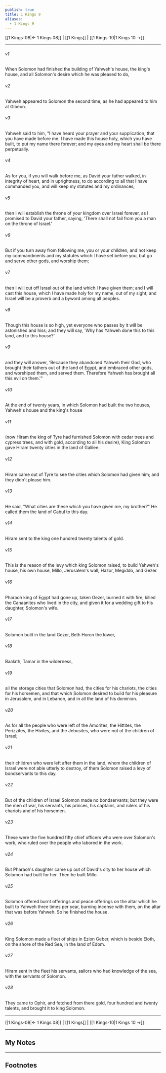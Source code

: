 ```yaml
---
publish: true
title: 1 Kings 9
aliases:
  - 1 Kings 9
---
```


[[1 Kings-08|← 1 Kings 08]] | [[1 Kings]] | [[1 Kings-10|1 Kings 10 →]]
***



###### v1 
When Solomon had finished the building of Yahweh's house, the king's house, and all Solomon's desire which he was pleased to do, 

###### v2 
Yahweh appeared to Solomon the second time, as he had appeared to him at Gibeon. 

###### v3 
Yahweh said to him, "I have heard your prayer and your supplication, that you have made before me. I have made this house holy, which you have built, to put my name there forever; and my eyes and my heart shall be there perpetually. 

###### v4 
As for you, if you will walk before me, as David your father walked, in integrity of heart, and in uprightness, to do according to all that I have commanded you, and will keep my statutes and my ordinances; 

###### v5 
then I will establish the throne of your kingdom over Israel forever, as I promised to David your father, saying, 'There shall not fail from you a man on the throne of Israel.' 

###### v6 
But if you turn away from following me, you or your children, and not keep my commandments and my statutes which I have set before you, but go and serve other gods, and worship them; 

###### v7 
then I will cut off Israel out of the land which I have given them; and I will cast this house, which I have made holy for my name, out of my sight; and Israel will be a proverb and a byword among all peoples. 

###### v8 
Though this house is so high, yet everyone who passes by it will be astonished and hiss; and they will say, 'Why has Yahweh done this to this land, and to this house?' 

###### v9 
and they will answer, 'Because they abandoned Yahweh their God, who brought their fathers out of the land of Egypt, and embraced other gods, and worshiped them, and served them. Therefore Yahweh has brought all this evil on them.'" 

###### v10 
At the end of twenty years, in which Solomon had built the two houses, Yahweh's house and the king's house 

###### v11 
(now Hiram the king of Tyre had furnished Solomon with cedar trees and cypress trees, and with gold, according to all his desire), King Solomon gave Hiram twenty cities in the land of Galilee. 

###### v12 
Hiram came out of Tyre to see the cities which Solomon had given him; and they didn't please him. 

###### v13 
He said, "What cities are these which you have given me, my brother?" He called them the land of Cabul to this day. 

###### v14 
Hiram sent to the king one hundred twenty talents of gold. 

###### v15 
This is the reason of the levy which king Solomon raised, to build Yahweh's house, his own house, Millo, Jerusalem's wall, Hazor, Megiddo, and Gezer. 

###### v16 
Pharaoh king of Egypt had gone up, taken Gezer, burned it with fire, killed the Canaanites who lived in the city, and given it for a wedding gift to his daughter, Solomon's wife. 

###### v17 
Solomon built in the land Gezer, Beth Horon the lower, 

###### v18 
Baalath, Tamar in the wilderness, 

###### v19 
all the storage cities that Solomon had, the cities for his chariots, the cities for his horsemen, and that which Solomon desired to build for his pleasure in Jerusalem, and in Lebanon, and in all the land of his dominion. 

###### v20 
As for all the people who were left of the Amorites, the Hittites, the Perizzites, the Hivites, and the Jebusites, who were not of the children of Israel; 

###### v21 
their children who were left after them in the land, whom the children of Israel were not able utterly to destroy, of them Solomon raised a levy of bondservants to this day. 

###### v22 
But of the children of Israel Solomon made no bondservants; but they were the men of war, his servants, his princes, his captains, and rulers of his chariots and of his horsemen. 

###### v23 
These were the five hundred fifty chief officers who were over Solomon's work, who ruled over the people who labored in the work. 

###### v24 
But Pharaoh's daughter came up out of David's city to her house which Solomon had built for her. Then he built Millo. 

###### v25 
Solomon offered burnt offerings and peace offerings on the altar which he built to Yahweh three times per year, burning incense with them, on the altar that was before Yahweh. So he finished the house. 

###### v26 
King Solomon made a fleet of ships in Ezion Geber, which is beside Eloth, on the shore of the Red Sea, in the land of Edom. 

###### v27 
Hiram sent in the fleet his servants, sailors who had knowledge of the sea, with the servants of Solomon. 

###### v28 
They came to Ophir, and fetched from there gold, four hundred and twenty talents, and brought it to king Solomon.

***
[[1 Kings-08|← 1 Kings 08]] | [[1 Kings]] | [[1 Kings-10|1 Kings 10 →]]

---
## My Notes

---
## Footnotes